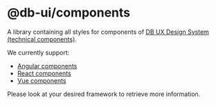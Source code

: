# @db-ui/components

A library containing all styles for components of [DB UX Design System (technical components)](https://github.com/db-ui/mono).

We currently support:

-   [Angular components](https://www.npmjs.com/package/@db-ui/ngx-components)
-   [React components](https://www.npmjs.com/package/@db-ui/react-components)
-   [Vue components](https://www.npmjs.com/package/@db-ui/v-components)

Please look at your desired framework to retrieve more information.
